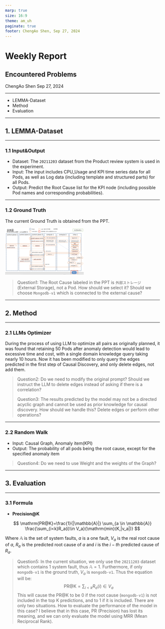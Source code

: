 ```yaml
---
marp: true
size: 16:9
theme: am_uh
paginate: true
footer: ChengAo Shen, Sep 27, 2024
---
```


<!-- _class: cover_e -->
<!-- _header: ![UH_logo](https://raw.githubusercontent.com/ChengAoShen/Image-Hosting/main/images/UH_logo.png) -->
<!-- _footer: ![UH_brand](https://raw.githubusercontent.com/ChengAoShen/Image-Hosting/main/images/UH_brand.png) -->
<!-- _paginate: "" -->

# Weekly Report

## Encountered Problems

ChengAo Shen
Sep 27, 2024

---

<!-- _class: toc_b -->
<!-- _header: <br>CONTENTS<br>![UH_logo](https://raw.githubusercontent.com/ChengAoShen/Image-Hosting/main/images/UH_logo.png)-->
<!-- _footer: "" -->
<!-- _paginate: "" -->

- LEMMA-Dataset
- Method
- Evaluation

---

<!-- _class: trans -->
<!-- _footer: "" -->
<!-- _paginate: "" -->
## 1. LEMMA-Dataset

---

<!-- _class: navbar-->
<!-- _header: \ ***Weekly Report*** **LEMMA-Dataset** *Method* *Evaluation* -->

### 1.1 Input&Output

- Dataset: The `20211203` dataset from the Product review system is used in the experiment.
- Input: The input includes CPU_Usage and KPI time series data for all Pods, as well as Log data (including template and structured parts) for all Pods.
- Output: Predict the Root Cause list for the KPI node (including possible Pod names and corresponding probabilities).

---

<!-- _class: navbar-->
<!-- _header: \ ***Weekly Report*** **LEMMA-Dataset** *Method* *Evaluation* -->
### 1.2 Ground Truth

The current Ground Truth is obtained from the PPT.

<img src="https://raw.githubusercontent.com/ChengAoShen/Image-Hosting/main/images/QQ_1727352162283.png" alt="Root cause" style="zoom:25%;" />

> Question1: The Root Cause labeled in the PPT is `外部ストレージ` (External Storage), not a Pod. How should we select it? Should we choose `Mongodb-v1` which is connected to the external cause?

---

<!-- _class: trans -->
<!-- _footer: "" -->
<!-- _paginate: "" -->
## 2. Method

---

<!-- _class: navbar-->
<!-- _header: \ ***Weekly Report*** *LEMMA-Dataset* **Method** *Evaluation* -->
### 2.1 LLMs Optimizer

During the process of using LLM to optimize all pairs as originally planned, it was found that retaining 50 Pods after anomaly detection would lead to excessive time and cost, with a single domain knowledge query taking nearly 10 hours. Now it has been modified to only query the edges predicted in the first step of Causal Discovery, and only delete edges, not add them.

> Question2: Do we need to modify the original prompt? Should we instruct the LLM to delete edges instead of asking if there is a correlation?
>
> Question3: The results predicted by the model may not be a directed acyclic graph and cannot be used as prior knowledge for causal discovery. How should we handle this? Delete edges or perform other operations?

---

<!-- _class: navbar-->
<!-- _header: \ ***Weekly Report*** *LEMMA-Dataset* **Method** *Evaluation* -->
### 2.2 Random Walk

- Input: Causal Graph, Anomaly item(KPI)
- Output: The probability of all pods being the root cause, except for the specified anomaly item

> Question4: Do we need to use Weight and the weights of the Graph?

---

<!-- _class: trans -->
<!-- _footer: "" -->
<!-- _paginate: "" -->
## 3. Evaluation

---

<!-- _class: navbar-->
<!-- _header: \ ***Weekly Report*** *LEMMA-Dataset* *Method* **Evaluation** -->
### 3.1 Formula

- **Precision@K**

$$
\mathrm{PR@K}=\frac{1}{|\mathbb{A}|} \sum_{a \in \mathbb{A}} \frac{\sum_{i<k}R_a(i)\in V_a}{\mathrm{min}(K,|v_a|)}
$$

Where $\mathbb{A}$ is the set of system faults, $a$ is a one fault, $V_a$ is the real root cause of $a$, $R_a$ is the predicted root cause of $a$ and $i$ is the $i-th$ predicted cause of $R_a$.

> Question5: In the current situation, we only use the `20211203` dataset which contains 1 system fault, thus $\mathbb{A}=1$. Furthermore, if only `mongodb-v1` is the ground truth, $V_a$ is `mongodb-v1`. Thus the equation will be:
> $$
> \mathrm{PR@K}=\sum_{i<k}R_a(i)\in V_a
> $$
> This will cause the PR@K to be 0 if the root cause (`mongodb-v1`) is not included in the top K predictions, and to 1 if it is included. There are only two situations. How to evaluate the performance of the model in this case? I believe that in this case, PR (Precision) has lost its meaning, and we can only evaluate the model using MRR (Mean Reciprocal Rank).
